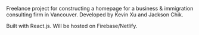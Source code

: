 Freelance project for constructing a homepage for a business & immigration consulting firm in Vancouver. Developed by Kevin Xu and Jackson Chik.

Built with React.js. Will be hosted on Firebase/Netlify.

